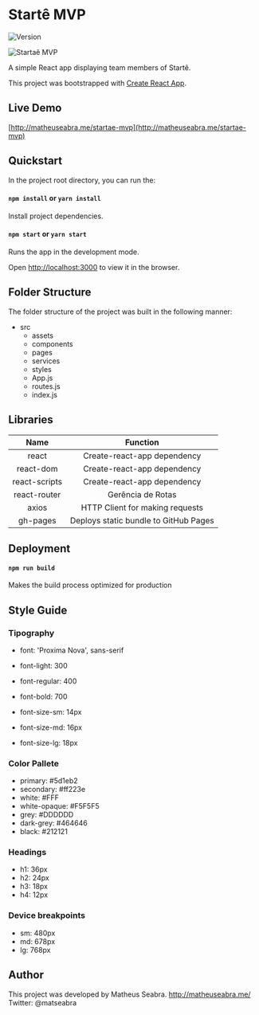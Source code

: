 # Startê MVP

![Version](https://img.shields.io/badge/version-1.0-green.svg)

![Startaê MVP](https://github.com/matheuseabra/startae-mvp/public/StartaeHomepage.png)

A simple React app displaying team members of Startê.

This project was bootstrapped with [Create React App](https://github.com/facebook/create-react-app).

## Live Demo

[http://matheuseabra.me/startae-mvp](http://matheuseabra.me/startae-mvp)

## Quickstart

In the project root directory, you can run the:

#### `npm install` or `yarn install`

Install project dependencies. 

#### `npm start` or `yarn start`

Runs the app in the development mode.

Open [http://localhost:3000](http://localhost:3000) to view it in the browser.

## Folder Structure

The folder structure of the project was built in the following manner:

- src
  - assets
  - components
  - pages
  - services
  - styles
  - App.js
  - routes.js
  - index.js

## Libraries

Name| Function
|:---:| :-----:|
react | Create-react-app dependency
react-dom | Create-react-app dependency
react-scripts | Create-react-app dependency
react-router | Gerência de Rotas
axios | HTTP Client for making requests
gh-pages | Deploys static bundle to GitHub Pages

## Deployment

#### `npm run build`

Makes the build process optimized for production

## Style Guide

### Tipography

- font: 'Proxima Nova', sans-serif
- font-light: 300
- font-regular: 400
- font-bold: 700

- font-size-sm: 14px
- font-size-md: 16px
- font-size-lg: 18px

### Color Pallete

  - primary: #5d1eb2
  - secondary: #ff223e
  - white: #FFF
  - white-opaque: #F5F5F5
  - grey: #DDDDDD
  - dark-grey: #464646
  - black: #212121

### Headings

- h1: 36px
- h2: 24px
- h3: 18px
- h4: 12px

### Device breakpoints

- sm: 480px
- md: 678px
- lg: 768px

## Author

This project was developed by Matheus Seabra.
http://matheuseabra.me/
Twitter: @matseabra